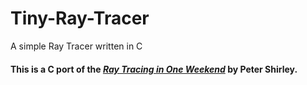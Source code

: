 # Tiny-Ray-Tracer
A simple Ray Tracer written in C
#### This is a C port of the [*Ray Tracing in One Weekend*](http://www.realtimerendering.com/raytracing/Ray%20Tracing%20in%20a%20Weekend.pdf) by Peter Shirley.
